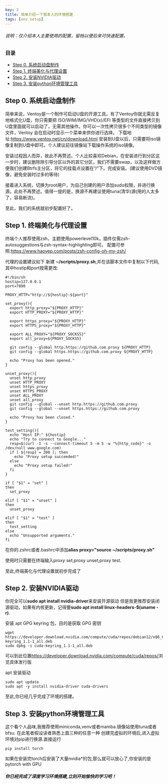 ```yaml
---
key: 2
title: 简单介绍一下我本人的环境搭建
tags: [env setup]
---
```


###### 说明：仅介绍本人主要使用的配置，留档以便后来可快速配置。

<!-- more -->

### 目录

- [Step 0. 系统启动盘制作](#step-0-系统启动盘制作)
- [Step 1. 终端美化与代理设置](#step-1-终端美化与代理设置)
- [Step 2. 安装NVIDIA驱动](#step-2-安装NVIDIA驱动)
- [Step 3. 安装python环境管理工具](#step-3-安装python环境管理工具)

## Step 0. 系统启动盘制作

简单来说，Ventoy是一个制作可启动U盘的开源工具。有了Ventoy你就无需反复地格式化U盘，你只需要把 ISO/WIM/IMG/VHD(x)/EFI 等类型的文件直接拷贝到U盘里面就可以启动了，无需其他操作。你可以一次性拷贝很多个不同类型的镜像文件，Ventoy 会在启动时显示一个菜单来供你进行选择。
下载地址:<https://www.ventoy.net/cn/download.html>
安装到U盘以后，只需要将iso镜像复制到U盘中即可。个人建议前往镜像站下载操作系统的iso镜像。

安装过程因人而异，故此不再赘述。个人比较喜欢Debian，在安装进行到分区这一步时，建议删除除引导分区以外的其它分区，我们不需要swap，以及这样做方便我们创建Btrfs主分区，将它的挂载点设置在“/”下。完成安装。(建议使用DVD镜像，避免安装时过多的等待)

接着进入系统，切换为root用户，为自己创建的用户添加sudo权限，并进行换源。此处不再赘述。值得一提的是，换源不再建议使用tuna(清华)源(用的人太多了，容易断流)。

至此，我们的系统就初步配置好了。

## Step 1. 终端美化与代理设置

终端个人推荐使用zsh，主题使用powerlevel10k，插件仅需zsh-autosuggestions与zsh-syntax-highlighting即可。
配置可参照:<https://www.haoyep.com/posts/zsh-config-oh-my-zsh/>

代理的设置建议如下
新建 **~/scripts/proxy.sh**,并在该脚本文件中复制以下代码,其中hostip和port按需更改:
~~~
#!/bin/sh
hostip=127.0.0.1
port=7890

PROXY_HTTP="http://${hostip}:${port}"

set_proxy(){
  export http_proxy="${PROXY_HTTP}"
  export HTTP_PROXY="${PROXY_HTTP}"

  export https_proxy="${PROXY_HTTP}"
  export HTTPS_proxy="${PROXY_HTTP}"

  export ALL_PROXY="${PROXY_SOCKS5}"
  export all_proxy=${PROXY_SOCKS5}

  git config --global http.https://github.com.proxy ${PROXY_HTTP}
  git config --global https.https://github.com.proxy ${PROXY_HTTP}

  echo "Proxy has been opened."
}

unset_proxy(){
  unset http_proxy
  unset HTTP_PROXY
  unset https_proxy
  unset HTTPS_PROXY
  unset ALL_PROXY
  unset all_proxy
  git config --global --unset http.https://github.com.proxy
  git config --global --unset https.https://github.com.proxy

  echo "Proxy has been closed."
}

test_setting(){
  echo "Host IP:" ${hostip}
  echo "Try to connect to Google..."
  resp=$(curl -I -s --connect-timeout 5 -m 5 -w "%{http_code}" -o /dev/null www.google.com)
  if [ ${resp} = 200 ]; then
    echo "Proxy setup succeeded!"
  else
    echo "Proxy setup failed!"
  fi
}

if [ "$1" = "set" ]
then
  set_proxy

elif [ "$1" = "unset" ]
then
  unset_proxy

elif [ "$1" = "test" ]
then
  test_setting
else
  echo "Unsupported arguments."
fi
~~~
在你的.zshrc或者.bashrc中添加**alias proxy="source ~/scripts/proxy.sh"**

使用时只需要在终端输入proxy set;proxy unset;proxy test.

至此,终端美化与代理设置就初步完成了

## Step 2. 安装NVIDIA驱动

你完全可以**sudo apt install nvidia-driver**来安装开源驱动
但是我更推荐安装闭源驱动，如果有内核更新，记得要**sudo apt install linux-headers-$(uname -r)**.

安装 apt GPG keyring 包，目的是获取 GPG 密钥
~~~
wget https://developer.download.nvidia.com/compute/cuda/repos/debian12/x86_64/cuda-keyring_1.1-1_all.deb
sudo dpkg -i cuda-keyring_1.1-1_all.deb
~~~

可以到此位置<https://developer.download.nvidia.com/compute/cuda/repos/>浏览具体发行版

apt 安装驱动
~~~
sudo apt update
sudo apt -y install nvidia-driver cuda-drivers
~~~

至此,你已经几乎完成了环境的搭建。

## Step 3. 安装python环境管理工具

这个看个人品味,我推荐使用miniconda,venv或者mamba.镜像站使用tuna或者bfsu.
在此笔者假设读者熟悉上面三种的任意一种
创建完虚拟的环境后,进入虚拟环境对pip进行换源.直接运行
~~~
pip install torch
~~~
如果在安装完torch后安装了大量nvidia*的包,那么就可以放心了,你安装的是pytorch with GPU

##### 你已经完成了深度学习环境搭建,立刻开始愉快的学习吧！